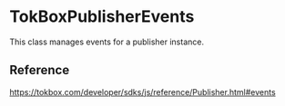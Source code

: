 # TokBoxPublisherEvents

This class manages events for a publisher instance.

## Reference

https://tokbox.com/developer/sdks/js/reference/Publisher.html#events
